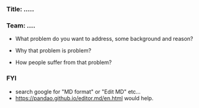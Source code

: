 ### Title: .....
### Team: ....

- What problem do you want to address, some background and reason?

- Why that problem is problem?

- How people suffer from that problem?

### FYI
- search google for "MD format"  or "Edit MD" etc...
- https://pandao.github.io/editor.md/en.html would help.

